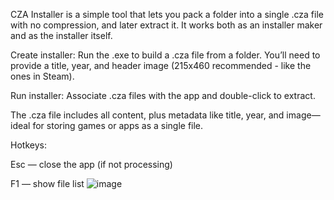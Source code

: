  CZA Installer is a simple tool that lets you pack a folder into a single .cza file with no compression, and later extract it.
It works both as an installer maker and as the installer itself.

Create installer: Run the .exe to build a .cza file from a folder. You’ll need to provide a title, year, and header image (215x460 recommended - like the ones in Steam).

Run installer: Associate .cza files with the app and double-click to extract.

The .cza file includes all content, plus metadata like title, year, and image—ideal for storing games or apps as a single file.

Hotkeys:

Esc — close the app (if not processing)

F1 — show file list
![image](https://i.ibb.co/d4CPbTLk/Screenshot-2025-05-05-160023.png)

